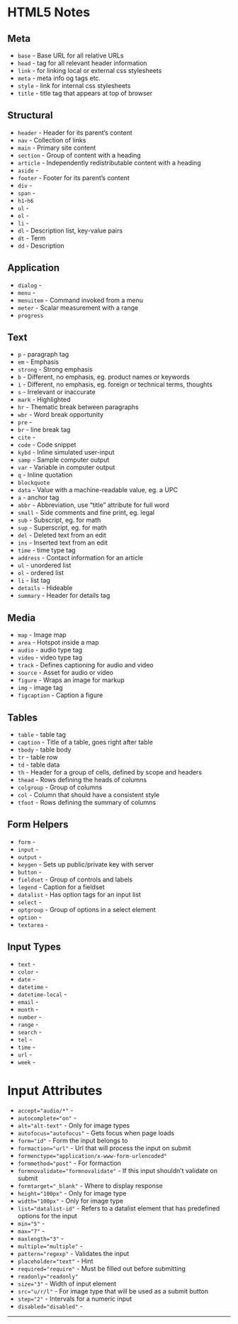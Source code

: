 # HTML5 Notes

## Meta

- `base` - Base URL for all relative URLs
- `head` - tag for all relevant header information
- `link` - for linking local or external css stylesheets
- `meta` - meta info og tags etc.
- `style` - link for internal css stylesheets
- `title` - title tag that appears at top of browser

## Structural

- `header` - Header for its parent’s content
- `nav` - Collection of links
- `main` - Primary site content
- `section` - Group of content with a heading
- `article` - Independently redistributable content with a heading
- `aside` -
- `footer` - Footer for its parent’s content
- `div` -
- `span` -
- `h1`-`h6`
- `ul` -
- `ol` -
- `li` -
- `dl` - Description list, key-value pairs
- `dt` - Term
- `dd` - Description

## Application

- `dialog` -
- `menu` -
- `menuitem` - Command invoked from a menu
- `meter` - Scalar measurement with a range
- `progress`

## Text

- `p` - paragraph tag
- `em` - Emphasis
- `strong` - Strong emphasis
- `b` - Different, no emphasis, eg. product names or keywords
- `i` - Different, no emphasis, eg. foreign or technical terms, thoughts
- `s` - Irrelevant or inaccurate
- `mark` - Highlighted
- `hr` - Thematic break between paragraphs
- `wbr` - Word break opportunity
- `pre` -
- `br` - line break tag
- `cite` -
- `code` - Code snippet
- `kybd` - Inline simulated user-input
- `samp` - Sample computer output
- `var` - Variable in computer output
- `q` - Inline quotation
- `blockquote`
- `data` - Value with a machine-readable value, eg. a UPC
- `a` - anchor tag
- `abbr` - Abbreviation, use “title” attribute for full word
- `small` - Side comments and fine print, eg. legal
- `sub` - Subscript, eg. for math
- `sup` - Superscript, eg. for math
- `del` - Deleted text from an edit
- `ins` - Inserted text from an edit
- `time` - time type tag
- `address` - Contact information for an article
- `ul` - unordered list
- `ol` - ordered list
- `li` - list tag
- `details` - Hideable
- `summary` - Header for details tag

## Media

- `map` - Image map
- `area` - Hotspot inside a map
- `audio` - audio type tag
- `video` - video type tag
- `track` - Defines captioning for audio and video
- `source` - Asset for audio or video
- `figure` - Wraps an image for markup
- `img` - image tag
- `figcaption` - Caption a figure

## Tables

- `table` - table tag
- `caption` - Title of a table, goes right after table
- `tbody` - table body
- `tr` - table row
- `td` - table data
- `th` - Header for a group of cells, defined by scope and headers
- `thead` - Rows defining the heads of columns
- `colgroup` - Group of columns
- `col` - Column that should have a consistent style
- `tfoot` - Rows defining the summary of columns

## Form Helpers

- `form` -
- `input` -
- `output` -
- `keygen` - Sets up public/private key with server
- `button` -
- `fieldset` - Group of controls and labels
- `legend` - Caption for a fieldset
- `datalist` - Has option tags for an input list
- `select` -
- `optgroup` - Group of options in a select element
- `option` -
- `textarea` -

## Input Types

- `text` -
- `color` -
- `date` -
- `datetime` -
- `datetime-local` -
- `email` -
- `month` -
- `number` -
- `range` -
- `search` -
- `tel` -
- `time` -
- `url` -
- `week` -

# Input Attributes

- `accept="audio/*"` -
- `autocomplete="on"` -
- `alt="alt-text"` - Only for image types
- `autofocus="autofocus"` - Gets focus when page loads
- `form="id"` - Form the input belongs to
- `formaction="url"` - Url that will process the input on submit
- `formenctype="application/x-www-form-urlencoded"`
- `formmethod="post"` - For formaction
- `formnovalidate="formnovalidate"` - If this input shouldn’t validate on submit
- `formtarget="_blank"` - Where to display response
- `height="100px"` - Only for image type
- `width="100px"` - Only for image type
- `list="datalist-id"` - Refers to a datalist element that has predefined options for the input
- `min="5"` -
- `max="7"` -
- `maxlength="3"` -
- `multiple="multiple"` -
- `pattern="regexp"` - Validates the input
- `placeholder="text"` - Hint
- `required="require"` - Must be filled out before submitting
- `readonly="readonly"`
- `size="3"` - Width of input element
- `src="u/r/l"` - For image type that will be used as a submit button
- `step="2"` - Intervals for a numeric input
- `disabled="disabled"` -

---
